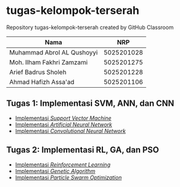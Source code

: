 # tugas-kelompok-terserah

Repository tugas-kelompok-terserah created by GitHub Classroom

| Nama                       | NRP        |
| -------------------------- | ---------- |
| Muhammad Abrol AL Qushoyyi | 5025201028 |
| Moh. Ilham Fakhri Zamzami  | 5025201275 |
| Arief Badrus Sholeh        | 5025201228 |
| Ahmad Hafizh Assa'ad       | 5025201106 |

## Tugas 1: Implementasi SVM, ANN, dan CNN

- [Implementasi _Support Vector Machine_](/1.%20Implementasi%20SVM/)
- [Implementasi _Artificial Neural Network_](/2.%20Implementasi%20ANN/)
- [Implementasi _Convolutional Neural Network_](/3.%20Implementasi%20CNN/)

## Tugas 2: Implementasi RL, GA, dan PSO

- [Implementasi _Reinforcement Learning_](/4.%20Implementasi%20RL/)
- [Implementasi _Genetic Algorithm_](/5.%Implementasi%20GA/)
- [Implementasi _Particle Swarm Optimization_]()
